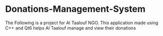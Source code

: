 # Donations-Management-System
The Following is a project for Al Taalouf NGO. This application made using C++ and Qt6 helps Al Taalouf manage and view their donations
